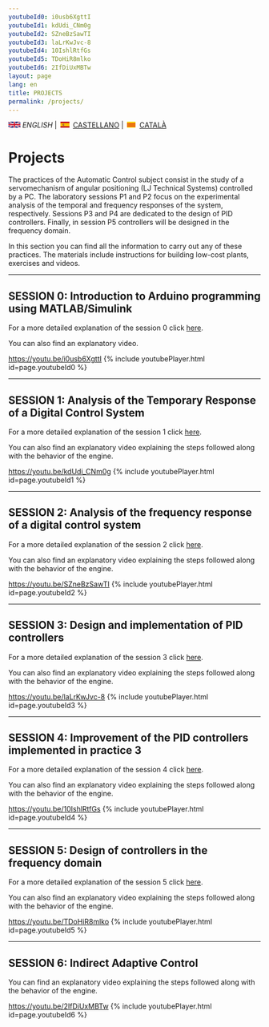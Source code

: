 ```yaml
---
youtubeId0: i0usb6XgttI
youtubeId1: kdUdi_CNm0g
youtubeId2: SZneBzSawTI
youtubeId3: laLrKwJvc-8
youtubeId4: 10IshlRtfGs
youtubeId5: TDoHiR8mlko
youtubeId6: 2IfDiUxMBTw
layout: page
lang: en
title: PROJECTS
permalink: /projects/
---
```


![English](en.png) *ENGLISH* | ![Castellano](es.png) [CASTELLANO](proyectos.md) | ![Català](ca.png) [CATALÀ](projectes.md)


# Projects

The practices of the Automatic Control subject consist in the study of a servomechanism of angular positioning (LJ Technical Systems) controlled by a PC. The laboratory sessions P1 and P2 focus on the experimental analysis of the temporal and frequency responses of the system, respectively. Sessions P3 and P4 are dedicated to the design of PID controllers. Finally, in session P5 controllers will be designed in the frequency domain.

In this section you can find all the information to carry out any of these practices. The materials include instructions for building low-cost plants, exercises and videos.

<hr/>

## SESSION 0: Introduction to Arduino programming using MATLAB/Simulink

For a more detailed explanation of the session 0 click [here](P0_en.html).

You can also find an explanatory video.

<https://youtu.be/i0usb6XgttI>
{% include youtubePlayer.html id=page.youtubeId0 %}
<br />

<hr/>

## SESSION 1: Analysis of the Temporary Response of a Digital Control System

For a more detailed explanation of the session 1 click [here](P1_en.html).

You can also find an explanatory video explaining the steps followed along with the behavior of the engine.

<https://youtu.be/kdUdi_CNm0g>
{% include youtubePlayer.html id=page.youtubeId1 %}
<br />

<hr/>

## SESSION 2: Analysis of the frequency response of a digital control system

For a more detailed explanation of the session 2 click [here](P2_en.html).

You can also find an explanatory video explaining the steps followed along with the behavior of the engine.

<https://youtu.be/SZneBzSawTI>
{% include youtubePlayer.html id=page.youtubeId2 %}
<br />

<hr/>

## SESSION 3: Design and implementation of PID controllers

For a more detailed explanation of the session 3 click [here](P3_en.html).

You can also find an explanatory video explaining the steps followed along with the behavior of the engine.

<https://youtu.be/laLrKwJvc-8>
{% include youtubePlayer.html id=page.youtubeId3 %}
<br />

<hr/>

## SESSION 4: Improvement of the PID controllers implemented in practice 3

For a more detailed explanation of the session 4 click [here](P4_en.html).

You can also find an explanatory video explaining the steps followed along with the behavior of the engine.

<https://youtu.be/10IshlRtfGs>
{% include youtubePlayer.html id=page.youtubeId4 %}
<br />

<hr/>

## SESSION 5: Design of controllers in the frequency domain

For a more detailed explanation of the session 5 click [here](P5_en.html).

You can also find an explanatory video explaining the steps followed along with the behavior of the engine.

<https://youtu.be/TDoHiR8mlko>
{% include youtubePlayer.html id=page.youtubeId5 %}
<br />

<hr/>

## SESSION 6: Indirect Adaptive Control

You can find an explanatory video explaining the steps followed along with the behavior of the engine.

<https://youtu.be/2IfDiUxMBTw>
{% include youtubePlayer.html id=page.youtubeId6 %}
<br />
